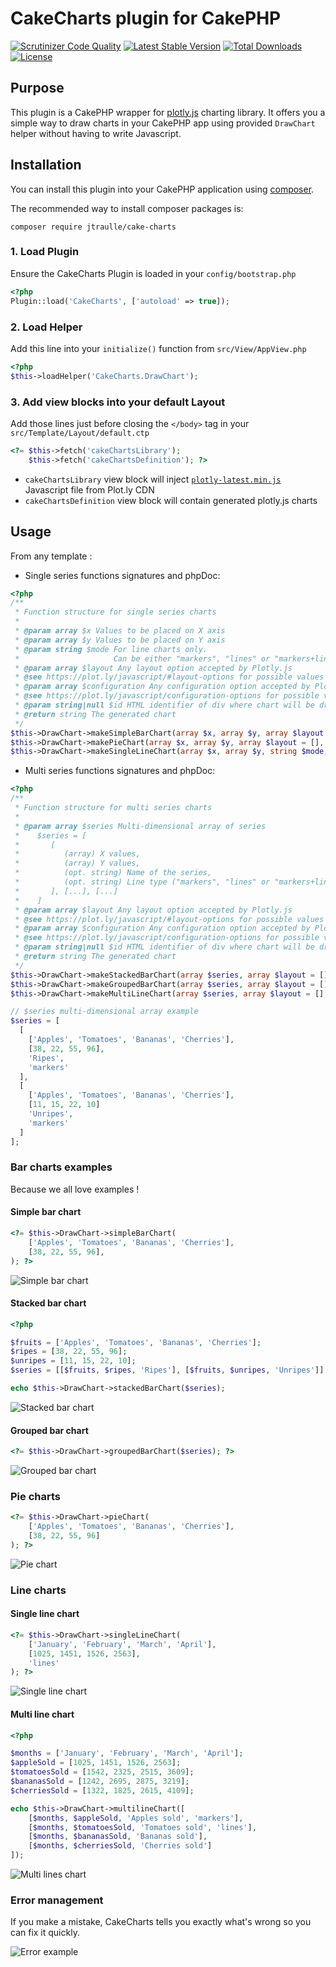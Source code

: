 # CakeCharts plugin for CakePHP

[![Scrutinizer Code Quality](https://scrutinizer-ci.com/g/jtraulle/CakeCharts/badges/quality-score.png?b=master)](https://scrutinizer-ci.com/g/jtraulle/CakeCharts/?branch=master)
[![Latest Stable Version](https://poser.pugx.org/jtraulle/cake-charts/v/stable)](https://packagist.org/packages/jtraulle/cake-charts)
[![Total Downloads](https://poser.pugx.org/jtraulle/cake-charts/downloads)](https://packagist.org/packages/jtraulle/cake-charts)
[![License](https://poser.pugx.org/jtraulle/cake-charts/license)](https://packagist.org/packages/jtraulle/cake-charts)

## Purpose

This plugin is a CakePHP wrapper for [plotly.js](https://plot.ly/javascript/) charting library. It offers you a simple way to draw charts in your CakePHP app using provided ```DrawChart``` helper without having to write Javascript.

## Installation

You can install this plugin into your CakePHP application using [composer](http://getcomposer.org).

The recommended way to install composer packages is:

```
composer require jtraulle/cake-charts
```
### 1. Load Plugin

Ensure the CakeCharts Plugin is loaded in your ```config/bootstrap.php```

```php
<?php
Plugin::load('CakeCharts', ['autoload' => true]);
```

### 2. Load Helper

Add this line into your ```initialize()``` function from ```src/View/AppView.php```

```php
<?php
$this->loadHelper('CakeCharts.DrawChart');
```
### 3. Add view blocks into your default Layout

Add those lines just before closing the ```</body>``` tag in your ```src/Template/Layout/default.ctp```

```php
<?= $this->fetch('cakeChartsLibrary');
    $this->fetch('cakeChartsDefinition'); ?>

```

* ```cakeChartsLibrary``` view block will inject [```plotly-latest.min.js```](https://cdn.plot.ly/plotly-latest.min.js) Javascript file from Plot.ly CDN
* ```cakeChartsDefinition``` view block will contain generated plotly.js charts

## Usage

From any template :

* Single series functions signatures and phpDoc:

```php
<?php
/**
 * Function structure for single series charts
 *
 * @param array $x Values to be placed on X axis
 * @param array $y Values to be placed on Y axis
 * @param string $mode For line charts only.
 *                     Can be either "markers", "lines" or "markers+line"
 * @param array $layout Any layout option accepted by Plotly.js
 * @see https://plot.ly/javascript/#layout-options for possible values
 * @param array $configuration Any configuration option accepted by Plotly.js
 * @see https://plot.ly/javascript/configuration-options for possible values and examples
 * @param string|null $id HTML identifier of div where chart will be drawed
 * @return string The generated chart
 */
$this->DrawChart->makeSimpleBarChart(array $x, array $y, array $layout = [], array $configuration = [], string $id = null);
$this->DrawChart->makePieChart(array $x, array $y, array $layout = [], array $configuration = [], string $id = null);
$this->DrawChart->makeSingleLineChart(array $x, array $y, string $mode, array $layout = [], array $configuration = [], string $id = null);
```

* Multi series functions signatures and phpDoc:

```php
<?php
/**
 * Function structure for multi series charts
 *
 * @param array $series Multi-dimensional array of series
 *    $series = [
 *       [
 *          (array) X values,
 *          (array) Y values,
 *          (opt. string) Name of the series,
 *          (opt. string) Line type ("markers", "lines" or "markers+line")
 *       ], [...], [...]
 *    ]
 * @param array $layout Any layout option accepted by Plotly.js
 * @see https://plot.ly/javascript/#layout-options for possible values
 * @param array $configuration Any configuration option accepted by Plotly.js
 * @see https://plot.ly/javascript/configuration-options for possible values and examples
 * @param string|null $id HTML identifier of div where chart will be drawed
 * @return string The generated chart
 */
$this->DrawChart->makeStackedBarChart(array $series, array $layout = [], array $configuration = [], string $id = null);
$this->DrawChart->makeGroupedBarChart(array $series, array $layout = [], array $configuration = [], string $id = null);
$this->DrawChart->makeMultiLineChart(array $series, array $layout = [], array $configuration = [], string $id = null);

// $series multi-dimensional array example
$series = [
  [
    ['Apples', 'Tomatoes', 'Bananas', 'Cherries'],
    [38, 22, 55, 96],
    'Ripes',
    'markers'
  ],
  [
    ['Apples', 'Tomatoes', 'Bananas', 'Cherries'],
    [11, 15, 22, 10]
    'Unripes',
    'markers'
  ]
];
```

### Bar charts examples

Because we all love examples !

#### Simple bar chart

```php
<?= $this->DrawChart->simpleBarChart(
    ['Apples', 'Tomatoes', 'Bananas', 'Cherries'],
    [38, 22, 55, 96],
); ?>
```

![Simple bar chart](doc/images/simple.png)

#### Stacked bar chart

```php
<?php

$fruits = ['Apples', 'Tomatoes', 'Bananas', 'Cherries'];
$ripes = [38, 22, 55, 96];
$unripes = [11, 15, 22, 10];
$series = [[$fruits, $ripes, 'Ripes'], [$fruits, $unripes, 'Unripes']];

echo $this->DrawChart->stackedBarChart($series);
```

![Stacked bar chart](doc/images/stack.png)

#### Grouped bar chart

```php
<?= $this->DrawChart->groupedBarChart($series); ?>
```

![Grouped bar chart](doc/images/grouped.png)

### Pie charts

```php
<?= $this->DrawChart->pieChart(
    ['Apples', 'Tomatoes', 'Bananas', 'Cherries'],
    [38, 22, 55, 96]
); ?>
```

![Pie chart](doc/images/pie.png)

### Line charts

#### Single line chart

```php
<?= $this->DrawChart->singleLineChart(
    ['January', 'February', 'March', 'April'],
    [1025, 1451, 1526, 2563],
    'lines'
); ?>
```

![Single line chart](doc/images/line.png)

#### Multi line chart

```php
<?php

$months = ['January', 'February', 'March', 'April'];
$appleSold = [1025, 1451, 1526, 2563];
$tomatoesSold = [1542, 2325, 2515, 3609];
$bananasSold = [1242, 2695, 2875, 3219];
$cherriesSold = [1322, 1825, 2615, 4109];

echo $this->DrawChart->multilineChart([
    [$months, $appleSold, 'Apples sold', 'markers'],
    [$months, $tomatoesSold, 'Tomatoes sold', 'lines'],
    [$months, $bananasSold, 'Bananas sold'],
    [$months, $cherriesSold, 'Cherries sold']
]);
```

![Multi lines chart](doc/images/lines.png)

### Error management

If you make a mistake, CakeCharts tells you exactly what's wrong so you can fix it quickly.

![Error example](doc/images/error.png)
